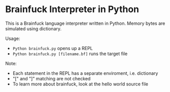 # Brainfuck Interpreter in Python
This is a Brainfuck language interpreter written in Python. Memory bytes are simulated using dictionary.

Usage:
- `Python brainfuck.py` opens up a REPL
- `Python brainfuck.py [filename.bf]` runs the target file

Note:
- Each statement in the REPL has a separate enviroment, i.e. dictionary
- "[" and "]" matching are not checked
- To learn more about brainfuck, look at the hello world source file
